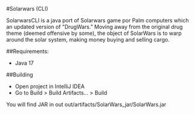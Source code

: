 #Solarwars (CLI)

SolarwarsCLI is a java port of Solarwars game por Palm computers which an updated version of "DrugWars."
Moving away from the original drug theme (deemed offensive by some), the object of SolarWars is to warp around the solar system, making money buying and selling cargo.

##Requirements:

- Java 17

##Building

- Open project in IntelliJ IDEA
- Go to Build > Build Artifacts... > Build

You will find JAR in out out/artifacts/SolarWars_jar/SolarWars.jar